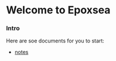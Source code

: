 # Welcome to Epoxsea

### Intro

Here are soe documents for you to start:

* [notes](https://github.com/Epoxsea/notes)
